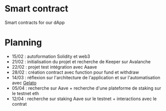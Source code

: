 # Smart contract
Smart contracts for our dApp
# Planning
- 15/02 : autoformation Solidity et web3
- 21/02 : initialisation du projet et recherche de Keeper sur Avalanche
- 22/02 : projet test intégration avec Aaave
- 28/02 : création contract avec function pour fund et withdraw
- 14/03 : réflexion sur l'architecture de l'application et sur l'automatisation avec [Gelato](https://www.gelato.network/)
- 05/04 : recherche sur Aave + recherche d'une plateforme de staking sur le testnet eth
- 12/04 : recherche sur staking Aave sur le testnet + interactions avec le contrat
